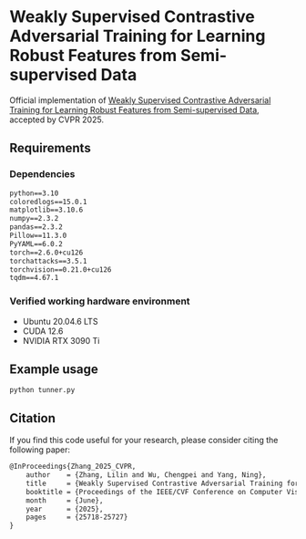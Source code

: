 # Weakly Supervised Contrastive Adversarial Training for Learning Robust Features from Semi-supervised Data

Official implementation of [Weakly Supervised Contrastive Adversarial Training for Learning Robust Features from 
Semi-supervised Data](https://arxiv.org/abs/2503.11032), accepted by CVPR 2025. 

## Requirements

### Dependencies 
```markdown
python==3.10
coloredlogs==15.0.1
matplotlib==3.10.6
numpy==2.3.2
pandas==2.3.2
Pillow==11.3.0
PyYAML==6.0.2
torch==2.6.0+cu126
torchattacks==3.5.1
torchvision==0.21.0+cu126
tqdm==4.67.1
```

### Verified working hardware environment

- Ubuntu 20.04.6 LTS
- CUDA 12.6
- NVIDIA RTX 3090 Ti


## Example usage
```
python tunner.py
```

## Citation
If you find this code useful for your research, please consider citing the following paper:

```markdown
@InProceedings{Zhang_2025_CVPR,
    author    = {Zhang, Lilin and Wu, Chengpei and Yang, Ning},
    title     = {Weakly Supervised Contrastive Adversarial Training for Learning Robust Features from Semi-supervised Data},
    booktitle = {Proceedings of the IEEE/CVF Conference on Computer Vision and Pattern Recognition (CVPR)},
    month     = {June},
    year      = {2025},
    pages     = {25718-25727}
}
```

